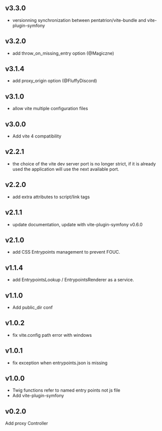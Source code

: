 ## v3.3.0

- versionning synchronization between pentatrion/vite-bundle and vite-plugin-symfony

## v3.2.0

- add throw_on_missing_entry option (@Magiczne)

## v3.1.4

- add proxy_origin option (@FluffyDiscord)

## v3.1.0

- allow vite multiple configuration files

## v3.0.0

- Add vite 4 compatibility

## v2.2.1

- the choice of the vite dev server port is no longer strict, if it is already used the application will use the next available port.

## v2.2.0

- add extra attributes to script/link tags

## v2.1.1

- update documentation, update with vite-plugin-symfony v0.6.0

## v2.1.0

- add CSS Entrypoints management to prevent FOUC.

## v1.1.4

- add EntrypointsLookup / EntrypointsRenderer as a service.

## v1.1.0

- Add public_dir conf

## v1.0.2

- fix vite.config path error with windows

## v1.0.1 

- fix exception when entrypoints.json is missing

## v1.0.0

- Twig functions refer to named entry points not js file
- Add vite-plugin-symfony

## v0.2.0

Add proxy Controller
